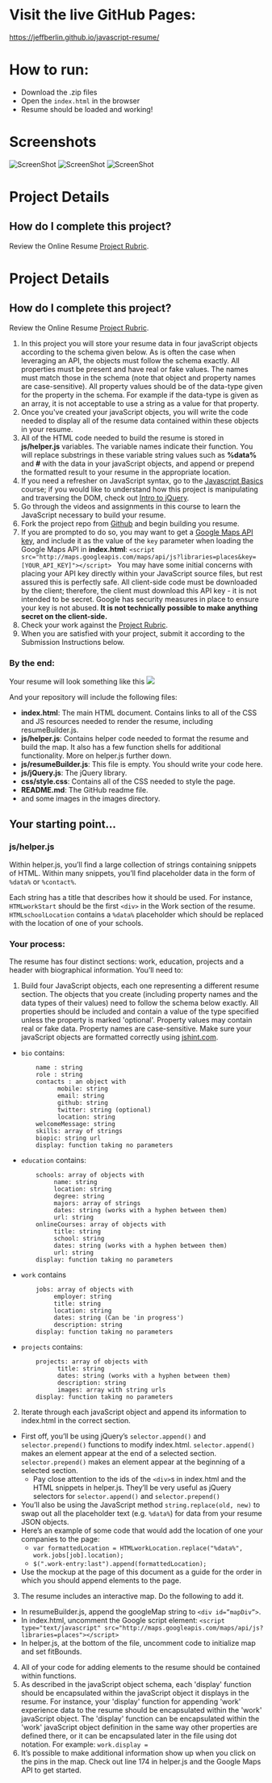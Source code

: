 # Visit the live GitHub Pages:
https://jeffberlin.github.io/javascript-resume/

# How to run:
* Download the .zip files
* Open the `index.html` in the browser
* Resume should be loaded and working!

# Screenshots
![ScreenShot](screenshot1.png)
![ScreenShot](screenshot02.png)
![ScreenShot](screenshot03.png)

# Project Details
## How do I complete this project?
Review the Online Resume [Project Rubric](https://review.udacity.com/?_ga=1.189245867.12280332.1465333852#!/projects/2962818615/rubric).

# Project Details
## How do I complete this project?
Review the Online Resume [Project Rubric](https://review.udacity.com/?_ga=1.189245867.12280332.1465333852#!/projects/2962818615/rubric).

1. In this project you will store your resume data in four javaScript objects according to the schema given below. As is often the case when leveraging an API, the objects must follow the schema exactly. All properties must be present and have real or fake values. The names must match those in the schema (note that object and property names are case-sensitive). All property values should be of the data-type given for the property in the schema. For example if the data-type is given as an array, it is not acceptable to use a string as a value for that property.
2. Once you've created your javaScript objects, you will write the code needed to display all of the resume data contained within these objects in your resume.
3. All of the HTML code needed to build the resume is stored in **js/helper.js** variables. The variable names indicate their function. You will replace substrings in these variable string values such as **%data%** and **#** with the data in your javaScript objects, and append or prepend the formatted result to your resume in the appropriate location.
4. If you need a refresher on JavaScript syntax, go to the [Javascript Basics](https://classroom.udacity.com/nanodegrees/nd001/parts/0011345406/modules/296281861575460/lessons/1946788554/concepts/25505685350923) course; if you would like to understand how this project is manipulating and traversing the DOM, check out [Intro to jQuery](https://classroom.udacity.com/nanodegrees/nd001/parts/0011345406/modules/296281861575461/lessons/3314378535/concepts/33166386820923).
5. Go through the videos and assignments in this course to learn the JavaScript necessary to build your resume.
6. Fork the project repo from [Github](https://github.com/udacity/frontend-nanodegree-resume) and begin building you resume.
7. If you are prompted to do so, you may want to get a [Google Maps API key](https://developers.google.com/maps/documentation/javascript/get-api-key), and include it as the value of the `key` parameter when loading the Google Maps API in **index.html**:
```<script  src="http://maps.googleapis.com/maps/api/js?libraries=places&key=[YOUR_API_KEY]"></script> ``` You may have some initial concerns with placing your API key directly within your JavaScript source files, but rest assured this is perfectly safe. All client-side code must be downloaded by the client; therefore, the client must download this API key - it is not intended to be secret. Google has security measures in place to ensure your key is not abused. **It is not technically possible to make anything secret on the client-side.**
8. Check your work against the [Project Rubric](https://review.udacity.com/?_ga=1.189245867.12280332.1465333852#!/projects/2962818615/rubric).
9. When you are satisfied with your project, submit it according to the Submission Instructions below.

### By the end:
Your resume will look something like this
![](http://i.imgur.com/pWU1Xbl.png)

And your repository will include the following files:

* **index.html**: The main HTML document. Contains links to all of the CSS and JS resources needed to render the resume, including resumeBuilder.js.
* **js/helper.js**: Contains helper code needed to format the resume and build the map. It also has a few function shells for additional functionality. More on helper.js further down.
* **js/resumeBuilder.js**: This file is empty. You should write your code here.
* **js/jQuery.js**: The jQuery library.
* **css/style.css**: Contains all of the CSS needed to style the page.
* **README.md**: 
The GitHub readme file.
* and some images in the images directory.

## Your starting point...
### js/helper.js
Within helper.js, you’ll find a large collection of strings containing snippets of HTML. Within many snippets, you’ll find placeholder data in the form of `%data%` or `%contact%`.

Each string has a title that describes how it should be used. For instance, `HTMLworkStart` should be the first `<div>` in the Work section of the resume. `HTMLschoolLocation` contains a `%data%` placeholder which should be replaced with the location of one of your schools.

### Your process:
The resume has four distinct sections: work, education, projects and a header with biographical information. You’ll need to:

1. Build four JavaScript objects, each one representing a different resume section. The objects that you create (including property names and the data types of their values) need to follow the schema below exactly. All properties should be included and contain a value of the type specified unless the property is marked 'optional'. Property values may contain real or fake data. Property names are case-sensitive. Make sure your javaScript objects are formatted correctly using [jshint.com](http://jshint.com/).

  * `bio` contains:
        
            name : string
            role : string
            contacts : an object with
                  mobile: string
                  email: string 
                  github: string
                  twitter: string (optional)
                  location: string
            welcomeMessage: string 
            skills: array of strings
            biopic: string url
            display: function taking no parameters

  * `education` contains:
      
            schools: array of objects with
                 name: string
                 location: string
                 degree: string
                 majors: array of strings
                 dates: string (works with a hyphen between them)
                 url: string
            onlineCourses: array of objects with
                 title: string
                 school: string
                 dates: string (works with a hyphen between them)
                 url: string
            display: function taking no parameters

  * `work` contains
          
            jobs: array of objects with
                 employer: string 
                 title: string 
                 location: string 
                 dates: string (Can be 'in progress')
                 description: string 
            display: function taking no parameters

  * `projects` contains:

            projects: array of objects with
                  title: string 
                  dates: string (works with a hyphen between them)
                  description: string
                  images: array with string urls
            display: function taking no parameters

2. Iterate through each javaScript object and append its information to index.html in the correct section.
  * First off, you’ll be using jQuery’s `selector.append()` and `selector.prepend()` functions to modify index.html. `selector.append()` makes an element appear at the end of a selected section. `selector.prepend()` makes an element appear at the beginning of a selected section.
    * Pay close attention to the ids of the `<div>`s in index.html and the HTML snippets in helper.js. They’ll be very useful as jQuery selectors for `selector.append()` and `selector.prepend()`
  * You’ll also be using the JavaScript method `string.replace(old, new)` to swap out all the placeholder text (e.g. `%data%`) for data from your resume JSON objects.
  * Here’s an example of some code that would add the location of one your companies to the page:
    * `var formattedLocation = HTMLworkLocation.replace("%data%", work.jobs[job].location);`
    * `$(".work-entry:last").append(formattedLocation);`
  * Use the mockup at the page of this document as a guide for the order in which you should append elements to the page.
3. The resume includes an interactive map. Do the following to add it. 
  * In resumeBuilder.js, append the googleMap string to `<div id=”mapDiv”>`.
  * In index.html, uncomment the Google script element: `<script type="text/javascript" src="http://maps.googleapis.com/maps/api/js?libraries=places"></script>`
  * In helper.js, at the bottom of the file, uncomment code to initialize map and set fitBounds.
4. All of your code for adding elements to the resume should be contained within functions. 
5. As described in the javaScript object schema, each 'display' function should be encapsulated within the javaScript object it displays in the resume. For instance, your 'display' function for appending 'work' experience data to the resume should be encapsulated within the 'work' javaScript object. The 'display' function can be encapsulated within the 'work' javaScript object definition in the same way other properties are defined there, or it can be encapsulated later in the file using dot notation. For example: `work.display =`
6. It’s possible to make additional information show up when you click on the pins in the map. Check out line 174 in helper.js and the Google Maps API to get started.
